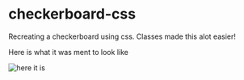 # checkerboard-css

Recreating a checkerboard using css. Classes made this alot easier!

Here is what it was ment to look like

![here it is](https://github/choiboi6789/checkerboard-css/blob/main/preview.png)
